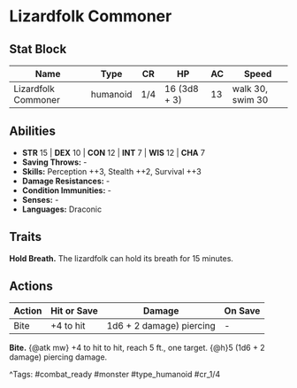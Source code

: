 # Lizardfolk Commoner

## Stat Block

| Name | Type | CR | HP | AC | Speed |
|------|------|----|----|----|-------|
| Lizardfolk Commoner | humanoid | 1/4 | 16 (3d8 + 3) | 13 | walk 30, swim 30 |

## Abilities

- **STR** 15 | **DEX** 10 | **CON** 12 | **INT** 7 | **WIS** 12 | **CHA** 7
- **Saving Throws:** -  
- **Skills:** Perception ++3, Stealth ++2, Survival ++3  
- **Damage Resistances:** -  
- **Condition Immunities:** -  
- **Senses:** -  
- **Languages:** Draconic

## Traits

**Hold Breath.** The lizardfolk can hold its breath for 15 minutes.


## Actions

| Action | Hit or Save | Damage | On Save |
|--------|--------------|--------|----------|
| Bite | +4 to hit | 1d6 + 2 damage) piercing | - |

**Bite.** {@atk mw} +4 to hit to hit, reach 5 ft., one target. {@h}5 (1d6 + 2 damage) piercing damage.


^Tags: #combat_ready #monster #type_humanoid #cr_1/4